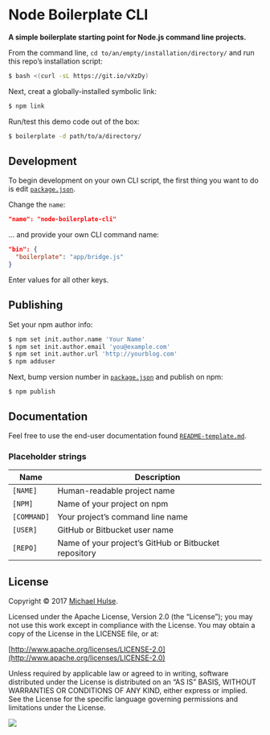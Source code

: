 # Node Boilerplate CLI

**A simple boilerplate starting point for Node.js command line projects.**

From the command line, `cd to/an/empty/installation/directory/` and run this repo’s installation script:

```bash
$ bash <(curl -sL https://git.io/vXzDy)
```

Next, creat a globally-installed symbolic link:

```bash
$ npm link
```

Run/test this demo code out of the box:

```bash
$ boilerplate -d path/to/a/directory/
```

## Development

To begin development on your own CLI script, the first thing you want to do is edit [`package.json`](package.json).

Change the `name`:

```json
"name": "node-boilerplate-cli"
```

… and provide your own CLI command name:

```json
"bin": {
  "boilerplate": "app/bridge.js"
}
```

Enter values for all other keys.

## Publishing

Set your npm author info:

```bash
$ npm set init.author.name 'Your Name'
$ npm set init.author.email 'you@example.com'
$ npm set init.author.url 'http://yourblog.com'
$ npm adduser
```

Next, bump version number in [`package.json`](package.json) and publish on npm:

```
$ npm publish
```

## Documentation

Feel free to use the end-user documentation found [`README-template.md`](README-template.md).

### Placeholder strings

Name | Description
--- | ---
`[NAME]` | Human-readable project name
`[NPM]` | Name of your project on npm
`[COMMAND]` | Your project’s command line name
`[USER]` | GitHub or Bitbucket user name
`[REPO]` | Name of your project’s GitHub or Bitbucket repository

## License

Copyright © 2017 [Michael Hulse](http://mky.io).

Licensed under the Apache License, Version 2.0 (the “License”); you may not use this work except in compliance with the License. You may obtain a copy of the License in the LICENSE file, or at:

[http://www.apache.org/licenses/LICENSE-2.0](http://www.apache.org/licenses/LICENSE-2.0)

Unless required by applicable law or agreed to in writing, software distributed under the License is distributed on an “AS IS” BASIS, WITHOUT WARRANTIES OR CONDITIONS OF ANY KIND, either express or implied. See the License for the specific language governing permissions and limitations under the License.

<img src="https://github.global.ssl.fastly.net/images/icons/emoji/octocat.png">
